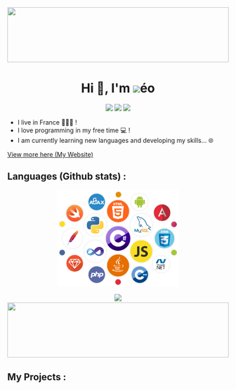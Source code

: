 <img src="https://leo-t-88.github.io/aboutme/top.png" width="100%" height="125px">
<h1 align="center">Hi 👋, I'm <img src="https://leo-t-88.github.io/logo.png" height="30px">éo</h1>
<p align="center">
    <a href="mailto:leothomas743@gmail.com"><img src="https://leo-t-88.github.io/files/gmail.png" height="40px"></a>
    <a href="https://codepen.io/leo-t88"><img src="https://leo-t-88.github.io/files/codepen.png" height="40px"></a>
    <a href="https://leo-t-88.github.io/files/linkedin.png"><img src="https://leo-t-88.github.io/files/linkedin.png" height="40px"></a>
</p>

- I live in France 💙🤍💖 !
- I love programming  in my free time  💻 !
- I am currently learning new languages and developing my skills... 🌐

[View more here (My Website)](https://leo-t-88.github.io/)

## Languages (Github stats) :

<p align="center"><img src="languageslogos.png" height="220px"></p>
<p align="center"><img src="https://github-readme-stats.vercel.app/api/top-langs/?username=leo-t-88&layout=compact&theme=tokyonight&border_radius=10&card_width=500"</p>

<img src="https://leo-t-88.github.io/aboutme/bottom.png" width="100%" height="125px">

## My Projects :
